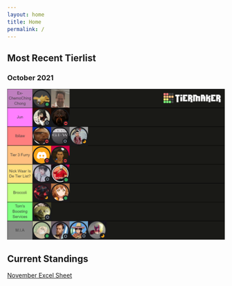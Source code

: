 ```yaml
---
layout: home
title: Home
permalink: /
---
```


## **Most Recent Tierlist**
### October 2021
![tierlist-oct-21](./images/toxicity-oct-21.png)

## **Current Standings**
[November Excel Sheet](https://docs.google.com/spreadsheets/d/1Ce520IyJMybWWc20tF7vexOxxB6HrJR1/edit#gid=551464434)

